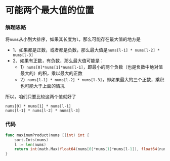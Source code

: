 # 可能两个最大值的位置
### 解题思路
将``nums``从小到大排序，如果其长度为``l``，那么可能存在最大值的地方是
* 1、如果都是正数，或者都是负数，那么最大值是``nums[l-1] * nums[l-2] * nums[l-3]``
* 2、如果有正数，有负数，那么最大值可能是：
    * 1）``nums[0]*nums[1]*nums[l-1]``，即最小的两个负数（也是负数中绝对值最大的）的积，乘以最大的正数
    * 2）``nums[l-1] * nums[l-2] * nums[l-3]``，即如果最大的三个正数，乘积也可能大于上面的情况

所以，咱们只要比较这两个值就好了
```
nums[0] * nums[1] * nums[l-1]
nums[l-1] * nums[l-2] * nums[l-3]
```
### 代码

```go
func maximumProduct(nums []int) int {
	sort.Ints(nums)
	l := len(nums)
	return int(math.Max(float64(nums[0]*nums[1]*nums[l-1]), float64(nums[l-1] * nums[l-2] * nums[l-3])))
}
```
